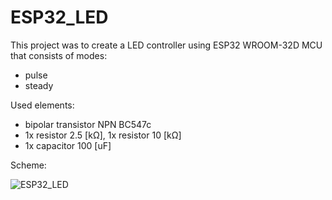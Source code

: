 # ESP32_LED
This project was to create a LED controller using ESP32 WROOM-32D MCU that consists of modes:
- pulse
- steady

Used elements:
- bipolar transistor NPN BC547c
- 1x resistor 2.5 [kΩ], 1x resistor 10 [kΩ]
- 1x capacitor 100 [uF]

Scheme:

![ESP32_LED](https://user-images.githubusercontent.com/109549335/236527453-249d4241-cd90-40cd-93b7-043ecaa37a1b.png)

